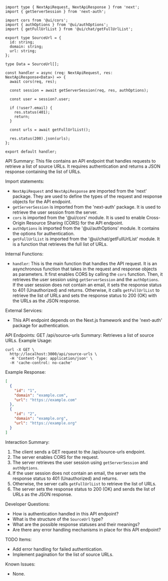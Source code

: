 ```
import type { NextApiRequest, NextApiResponse } from 'next';
import { getServerSession } from 'next-auth';

import cors from '@ui/cors';
import { authOptions } from '@ui/authOptions';
import { getFullUrlList } from '@ui/chat/getFullUrlList';

export type SourceUrl = {
  id: string;
  domain: string;
  url: string;
};

type Data = SourceUrl[];

const handler = async (req: NextApiRequest, res: NextApiResponse<Data>) => {
  await cors(req, res);

  const session = await getServerSession(req, res, authOptions);

  const user = session?.user;

  if (!user?.email) {
    res.status(401);
    return;
  }

  const urls = await getFullUrlList();

  res.status(200).json(urls);
};

export default handler;
```

API Summary:
This file contains an API endpoint that handles requests to retrieve a list of source URLs. It requires authentication and returns a JSON response containing the list of URLs.

Import statements:
- `NextApiRequest` and `NextApiResponse` are imported from the 'next' package. They are used to define the types of the request and response objects for the API endpoint.
- `getServerSession` is imported from the 'next-auth' package. It is used to retrieve the user session from the server.
- `cors` is imported from the '@ui/cors' module. It is used to enable Cross-Origin Resource Sharing (CORS) for the API endpoint.
- `authOptions` is imported from the '@ui/authOptions' module. It contains the options for authentication.
- `getFullUrlList` is imported from the '@ui/chat/getFullUrlList' module. It is a function that retrieves the full list of URLs.

Internal Functions:
- `handler`: This is the main function that handles the API request. It is an asynchronous function that takes in the request and response objects as parameters. It first enables CORS by calling the `cors` function. Then, it retrieves the user session using `getServerSession` and the `authOptions`. If the user session does not contain an email, it sets the response status to 401 (Unauthorized) and returns. Otherwise, it calls `getFullUrlList` to retrieve the list of URLs and sets the response status to 200 (OK) with the URLs as the JSON response.

External Services:
- This API endpoint depends on the Next.js framework and the 'next-auth' package for authentication.

API Endpoints:
GET /api/source-urls
Summary: Retrieves a list of source URLs.
Example Usage:
```
curl -X GET \
  http://localhost:3000/api/source-urls \
  -H 'Content-Type: application/json' \
  -H 'cache-control: no-cache'
```

Example Response:
```json
[
  {
    "id": "1",
    "domain": "example.com",
    "url": "https://example.com"
  },
  {
    "id": "2",
    "domain": "example.org",
    "url": "https://example.org"
  }
]
```

Interaction Summary:
1. The client sends a GET request to the /api/source-urls endpoint.
2. The server enables CORS for the request.
3. The server retrieves the user session using `getServerSession` and `authOptions`.
4. If the user session does not contain an email, the server sets the response status to 401 (Unauthorized) and returns.
5. Otherwise, the server calls `getFullUrlList` to retrieve the list of URLs.
6. The server sets the response status to 200 (OK) and sends the list of URLs as the JSON response.

Developer Questions:
- How is authentication handled in this API endpoint?
- What is the structure of the `SourceUrl` type?
- What are the possible response statuses and their meanings?
- Are there any error handling mechanisms in place for this API endpoint?

TODO Items:
- Add error handling for failed authentication.
- Implement pagination for the list of source URLs.

Known Issues:
- None.